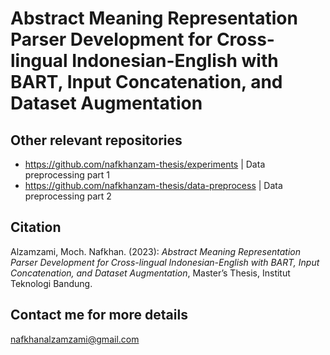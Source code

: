# Abstract Meaning Representation Parser Development for Cross-lingual Indonesian-English with BART, Input Concatenation, and Dataset Augmentation

## Other relevant repositories

- https://github.com/nafkhanzam-thesis/experiments | Data preprocessing part 1
- https://github.com/nafkhanzam-thesis/data-preprocess | Data preprocessing part 2

## Citation

Alzamzami, Moch. Nafkhan. (2023): _Abstract Meaning Representation Parser Development for Cross-lingual Indonesian-English with BART, Input Concatenation, and Dataset Augmentation_, Master’s Thesis, Institut Teknologi Bandung.

## Contact me for more details

nafkhanalzamzami@gmail.com
